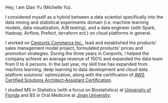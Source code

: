 Hey, I am Qiao Yu (Michelle Yu). 

I considered myself as a hybrid between a data scientist specifically into the data mining and statistical experiments domain (i.e. machine learning models, data visualization, A/B testing), and a data engineer (with Spark, Hadoop, Airflow, Prefect, terraform ect.) on cloud platforms in general. 

I worked on [Cenports Commerce Inc.](https://www.cenports.com/), lead and established the products' sales management model project, formulated products' prices and promotion strategies. During the three years in Cenports, I helped the company achieve an average revenue of 150% and expanded the data team from 0 to 4 persons. In the last year, my skill tree has expanded from machine learning, deep learning to data development and cloud data platform solutions' optimization, along with the certification of [AWS Certified Solutions Architect-Assistant Certification](https://www.credly.com/badges/7195a329-68bc-4f6c-8cc6-6fa95db40224/linked_in_profile). 

I studied MS in Statistics (with a focus on Biostatistics) at [University of Florida](https://en.wikipedia.org/wiki/University_of_Florida) and BS in Oral Medicine at [Jinan University](https://en.wikipedia.org/wiki/Jinan_University).

